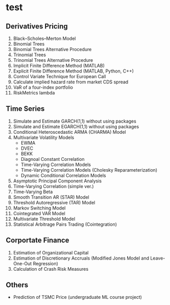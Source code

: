 # test
## Derivatives Pricing
  1. Black–Scholes–Merton Model
  2. Binomial Trees
  3. Binomial Trees Alternative Procedure
  4. Trinomial Trees
  5. Trinomial Trees Alternative Procedure
  6. Implicit Finite Difference Method (MATLAB)
  7. Explicit Finite Difference Method (MATLAB, Python, C++)
  8. Control Variate Technique for European Call
  9. Calculate implied hazard rate from market CDS spread
  10. VaR of a four-index portfolio
  11. RiskMetrics lambda
## Time Series
  1. Simulate and Estimate GARCH(1,1) without using packages
  2. Simulate and Estimate EGARCH(1,1) without using packages
  3. Conditional Heteroscedastic ARMA (CHARMA) Model
  4. Multivariate Volatility Models
     * EWMA
     * DVEC
     * BEKK
     * Diagnoal Constant Correlation
     * Time-Varying Correlation Models
     * Time-Varying Correlation Models (Cholesky Reparameterization)
     * Dynamic Conditional Correlation Models
  5. Asymptotic Principal Component Analysis
  6. Time-Varying Correlation (simple ver.)
  7. Time-Varying Beta
  8. Smooth Transition AR (STAR) Model
  9. Threshold Autoregressive (TAR) Model
  10. Markov Switching Model
  11. Cointegrated VAR Model
  12. Multivariate Threshold Model
  13. Statistical Arbitrage Pairs Trading (Cointegration)
## Corportate Finance
  1. Estimation of Organizational Capital
  2. Estimation of Discretionary Accruals (Modified Jones Model and Leave-One-Out Regression)
  3. Calculation of Crash Risk Measures
## Others
   * Prediction of TSMC Price (undergraduate ML course project)
